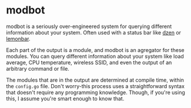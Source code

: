 # modbot

modbot is a seriously over-engineered system for querying different information about your system. Often used with a status bar like [dzen](https://github.com/robm/dzen) or [lemonbar](https://github.com/LemonBoy/bar).

Each part of the output is a module, and modbot is an agregator for these modules. You can query different information about your system like load average, CPU temperature, wireless SSID, and even the output of an arbitrary command or file.

The modules that are in the output are determined at compile time, within the `config.go` file. Don't worry-this process uses a straightforward syntax that doesn't require any programming knowledge. Though, if you're using this, I assume you're smart enough to know that.
